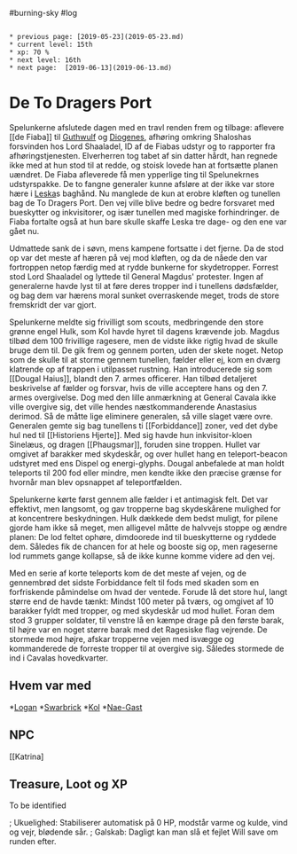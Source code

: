 #burning-sky #log

```ad-info

* previous page: [2019-05-23](2019-05-23.md)
* current level: 15th
* xp: 70 %
* next level: 16th
* next page:  [2019-06-13](2019-06-13.md) 
```

# De To Dragers Port  
Spelunkerne afslutede dagen med en travl renden frem og tilbage: aflevere [[de Fiaba]] til [Guthwulf](Guthwulf.md) og [Diogenes](Diogenes.md), afhøring omkring Shaloshas forsvinden hos Lord Shaaladel, ID af de Fiabas udstyr og to rapporter fra afhøringstjenesten. 
Elverherren tog tabet af sin datter hårdt, han regnede ikke med at hun stod til at redde, og stoisk lovede han at fortsætte planen uændret. De Fiaba afleverede få men ypperlige ting til Spelunekrnes udstyrspakke. De to fangne generaler kunne afsløre at der ikke var store hære i [Leska](Leska.md)s baghånd. Nu manglede de kun at erobre kløften og tunellen bag de To Dragers Port. Den vej ville blive bedre og bedre forsvaret med bueskytter og inkvisitorer, og især tunellen med magiske forhindringer. de Fiaba fortalte også at hun bare skulle skaffe Leska tre dage- og den ene var gået nu.
Udmattede sank de i søvn, mens kampene fortsatte i det fjerne. Da de stod op var det meste af hæren på vej mod kløften, og da de nåede den var fortroppen netop færdig med at rydde bunkerne for skydetropper. Forrest stod Lord Shaaladel og lyttede til General Magdus' protester. Ingen af generalerne havde lyst til at føre deres tropper ind i tunellens dødsfælder, og bag dem var hærens moral sunket overraskende meget, trods de store fremskridt der var gjort.
Spelunkerne meldte sig frivilligt som scouts, medbringende den store grønne engel Hulk, som Kol havde hyret til dagens krævende job. Magdus tilbød dem 100 frivillige ragesere, men de vidste ikke rigtig hvad de skulle bruge dem til. De gik frem og gennem porten, uden der skete noget. Netop som de skulle til at storme gennem tunellen, fælder eller ej, kom en dværg klatrende op af trappen i utilpasset rustning. Han introducerede sig som [[Dougal Haius]], blandt den 7. armes officerer. Han tilbød detaljeret beskrivelse af fælder og forsvar, hvis de ville acceptere hans og den 7. armes overgivelse. Dog med den lille anmærkning at General Cavala ikke ville overgive sig, det ville hendes næstkommanderende Anastasius derimod. Så de måtte lige eliminere generalen, så ville slaget være ovre. Generalen gemte sig bag tunellens ti [[Forbiddance]] zoner, ved det dybe hul ned til [[Historiens Hjerte]]. Med sig havde hun inkvisitor-kloen Sinelæus, og dragen [[Phaugsmar]], foruden sine troppen. Hullet var omgivet af barakker med skydeskår, og over hullet hang en teleport-beacon udstyret med ens Dispel og energi-glyphs. Dougal anbefalede at man holdt teleports til 200 fod eller mindre, men kendte ikke den præcise grænse for hvornår man blev opsnappet af teleportfælden.
Spelunkerne kørte først gennem alle fælder i et antimagisk felt. Det var effektivt, men langsomt, og gav tropperne bag skydeskårene mulighed for at koncentrere beskydningen. Hulk dækkede dem bedst muligt, for pilene gjorde ham ikke så meget, men alligevel måtte de halvvejs stoppe og ændre planen: De lod feltet ophøre, dimdoorede ind til bueskytterne og ryddede dem. Således fik de chancen for at hele og booste sig op, men rageserne lod rummets gange kollapse, så de ikke kunne komme videre ad den vej.
Med en serie af korte teleports kom de det meste af vejen, og de gennembrød det sidste Forbiddance felt til fods med skaden som en forfriskende påmindelse om hvad der ventede. Forude lå det store hul, langt større end de havde tænkt: Mindst 100 meter på tværs, og omgivet af 10 barakker fyldt med tropper, og med skydeskår ud mod hullet. Foran dem stod 3 grupper soldater, til venstre lå en kæmpe drage på den første barak, til højre var en noget større barak med det Ragesiske flag vejrende. De stormede mod højre, afskar tropperne vejen med isvægge og kommanderede de forreste tropper til at overgive sig. Således stormede de ind i Cavalas hovedkvarter.  
## Hvem var med 
*[Logan](Logan.md)
*[Swarbrick](Swarbrick%20Everwood.md)
*[Kol](Kol%20Hakkavod.md)
*[Nae-Gast](Nae-Gast%20Oldknist.md)
## NPC 
[[Katrina]
## Treasure, Loot og XP 
To be identified
; Ukuelighed: Stabiliserer automatisk på 0 HP, modstår varme og kulde, vind og vejr, blødende sår.
; Galskab: Dagligt kan man slå et fejlet Will save om runden efter.
